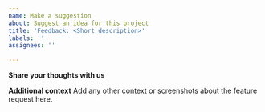```yaml
---
name: Make a suggestion
about: Suggest an idea for this project
title: 'Feedback: <Short description>'
labels: ''
assignees: ''

---
```


**Share your thoughts with us** 


**Additional context**
Add any other context or screenshots about the feature request here.
